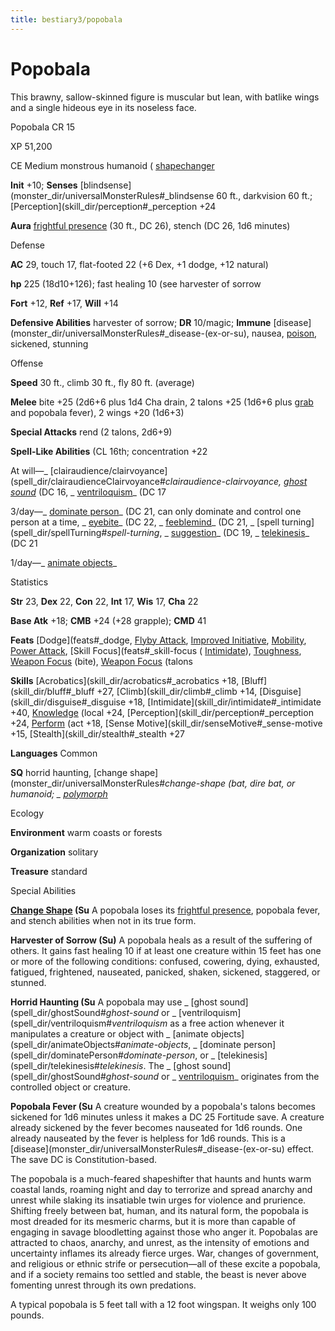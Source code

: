 ```yaml
---
title: bestiary3/popobala
---
```

# Popobala

This brawny, sallow-skinned figure is muscular but lean, with batlike wings and a single hideous eye in its noseless face.

Popobala CR 15

XP 51,200

CE Medium monstrous humanoid ( [shapechanger](monster_dir/creatureTypes#_shapechanger-subtype)

**Init** +10; **Senses** [blindsense](monster_dir/universalMonsterRules#_blindsense 60 ft., darkvision 60 ft.; [Perception](skill_dir/perception#_perception +24

**Aura** [frightful presence](monster_dir/universalMonsterRules#_frightful-presence) (30 ft., DC 26), stench (DC 26, 1d6 minutes)

Defense

**AC** 29, touch 17, flat-footed 22 (+6 Dex, +1 dodge, +12 natural)

**hp** 225 (18d10+126); fast healing 10 (see harvester of sorrow

**Fort** +12, **Ref** +17, **Will** +14

**Defensive Abilities** harvester of sorrow; **DR** 10/magic; **Immune** [disease](monster_dir/universalMonsterRules#_disease-(ex-or-su), nausea, [poison](monster_dir/universalMonsterRules#_poison-(ex-or-su)), sickened, stunning

Offense

**Speed** 30 ft., climb 30 ft., fly 80 ft. (average)

**Melee** bite +25 (2d6+6 plus 1d4 Cha drain, 2 talons +25 (1d6+6 plus [grab](monster_dir/universalMonsterRules#_grab) and popobala fever), 2 wings +20 (1d6+3)

**Special Attacks** rend (2 talons, 2d6+9)

**Spell-Like Abilities** (CL 16th; concentration +22

At will—_ [clairaudience/clairvoyance](spell_dir/clairaudienceClairvoyance#_clairaudience-clairvoyance, [ghost sound](spell_dir/ghostSound#_ghost-sound)_ (DC 16, _ [ventriloquism](spell_dir/ventriloquism#_ventriloquism)_ (DC 17

3/day—_ [dominate person](spell_dir/dominatePerson#_dominate-person)_ (DC 21, can only dominate and control one person at a time, _ [eyebite](spell_dir/eyebite#_eyebite)_ (DC 22, _ [feeblemind](spell_dir/feeblemind#_feeblemind)_ (DC 21, _ [spell turning](spell_dir/spellTurning#_spell-turning_, _ [suggestion](spell_dir/suggestion#_suggestion)_ (DC 19, _ [telekinesis](spell_dir/telekinesis#_telekinesis)_ (DC 21

1/day—_ [animate objects](spell_dir/animateObjects#_animate-objects)_

Statistics

**Str** 23, **Dex** 22, **Con** 22, **Int** 17, **Wis** 17, **Cha** 22

**Base Atk** +18; **CMB** +24 (+28 grapple); **CMD** 41

**Feats** [Dodge](feats#_dodge, [Flyby Attack](monster_dir/monsterFeats#_flyby-attack), [Improved Initiative](feats#_improved-initiative), [Mobility](feats#_mobility), [Power Attack](feats#_power-attack), [Skill Focus](feats#_skill-focus ( [Intimidate](skill_dir/intimidate#_intimidate)), [Toughness](feats#_toughness), [Weapon Focus](feats#_weapon-focus) (bite), [Weapon Focus](feats#_weapon-focus) (talons

**Skills** [Acrobatics](skill_dir/acrobatics#_acrobatics +18, [Bluff](skill_dir/bluff#_bluff +27, [Climb](skill_dir/climb#_climb +14, [Disguise](skill_dir/disguise#_disguise +18, [Intimidate](skill_dir/intimidate#_intimidate +40, [Knowledge](skill_dir/knowledge#_knowledge) (local +24, [Perception](skill_dir/perception#_perception +24, [Perform](skill_dir/perform#_perform) (act +18, [Sense Motive](skill_dir/senseMotive#_sense-motive +15, [Stealth](skill_dir/stealth#_stealth +27

**Languages** Common

**SQ** horrid haunting, [change shape](monster_dir/universalMonsterRules#_change-shape (bat, dire bat, or humanoid; _ [polymorph](spell_dir/polymorph#_polymorph)_

Ecology

**Environment** warm coasts or forests

**Organization** solitary

**Treasure** standard

Special Abilities

**[Change Shape](monster_dir/universalMonsterRules#_change-shape) (Su** A popobala loses its [frightful presence](monster_dir/universalMonsterRules#_frightful-presence), popobala fever, and stench abilities when not in its true form.

**Harvester of Sorrow (Su)** A popobala heals as a result of the suffering of others. It gains fast healing 10 if at least one creature within 15 feet has one or more of the following conditions: confused, cowering, dying, exhausted, fatigued, frightened, nauseated, panicked, shaken, sickened, staggered, or stunned.

**Horrid Haunting (Su** A popobala may use _ [ghost sound](spell_dir/ghostSound#_ghost-sound_ or _ [ventriloquism](spell_dir/ventriloquism#_ventriloquism_ as a free action whenever it manipulates a creature or object with _ [animate objects](spell_dir/animateObjects#_animate-objects_, _ [dominate person](spell_dir/dominatePerson#_dominate-person_, or _ [telekinesis](spell_dir/telekinesis#_telekinesis_. The _ [ghost sound](spell_dir/ghostSound#_ghost-sound_ or _ [ventriloquism](spell_dir/ventriloquism#_ventriloquism)_ originates from the controlled object or creature.

**Popobala Fever (Su** A creature wounded by a popobala's talons becomes sickened for 1d6 minutes unless it makes a DC 25 Fortitude save. A creature already sickened by the fever becomes nauseated for 1d6 rounds. One already nauseated by the fever is helpless for 1d6 rounds. This is a [disease](monster_dir/universalMonsterRules#_disease-(ex-or-su) effect. The save DC is Constitution-based.

The popobala is a much-feared shapeshifter that haunts and hunts warm coastal lands, roaming night and day to terrorize and spread anarchy and unrest while slaking its insatiable twin urges for violence and prurience. Shifting freely between bat, human, and its natural form, the popobala is most dreaded for its mesmeric charms, but it is more than capable of engaging in savage bloodletting against those who anger it. Popobalas are attracted to chaos, anarchy, and unrest, as the intensity of emotions and uncertainty inflames its already fierce urges. War, changes of government, and religious or ethnic strife or persecution—all of these excite a popobala, and if a society remains too settled and stable, the beast is never above fomenting unrest through its own predations.

A typical popobala is 5 feet tall with a 12 foot wingspan. It weighs only 100 pounds.

